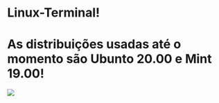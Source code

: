 # Linux-Terminal!
# As distribuições usadas até o momento são Ubunto 20.00 e Mint 19.00!

![](Cursos-Udemy/Linux/img/linux-1.jpg)

